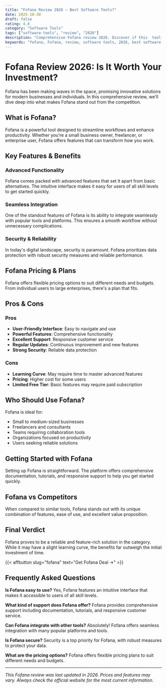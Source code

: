 ```yaml
---
title: "Fofana Review 2026 – Best Software Tools?"
date: 2025-10-30
draft: false
rating: 4.8
category: "Software Tools"
tags: ["software-tools", "review", "2026"]
description: "Comprehensive Fofana review 2026. Discover if this  tool is the best choice for your needs."
keywords: "fofana, Fofana, review, software tools, 2026, best software tools"
---
```


# Fofana Review 2026: Is It Worth Your Investment?

Fofana has been making waves in the  space, promising innovative solutions for modern businesses and individuals. In this comprehensive review, we'll dive deep into what makes Fofana stand out from the competition.

## What is Fofana?

Fofana is a powerful  tool designed to streamline workflows and enhance productivity. Whether you're a small business owner, freelancer, or enterprise user, Fofana offers features that can transform how you work.

## Key Features & Benefits

### Advanced Functionality
Fofana comes packed with advanced features that set it apart from basic alternatives. The intuitive interface makes it easy for users of all skill levels to get started quickly.

### Seamless Integration
One of the standout features of Fofana is its ability to integrate seamlessly with popular tools and platforms. This ensures a smooth workflow without unnecessary complications.

### Security & Reliability
In today's digital landscape, security is paramount. Fofana prioritizes data protection with robust security measures and reliable performance.

## Fofana Pricing & Plans

Fofana offers flexible pricing options to suit different needs and budgets. From individual users to large enterprises, there's a plan that fits.

## Pros & Cons

### Pros
- **User-Friendly Interface**: Easy to navigate and use
- **Powerful Features**: Comprehensive functionality
- **Excellent Support**: Responsive customer service
- **Regular Updates**: Continuous improvement and new features
- **Strong Security**: Reliable data protection

### Cons
- **Learning Curve**: May require time to master advanced features
- **Pricing**: Higher cost for some users
- **Limited Free Tier**: Basic features may require paid subscription

## Who Should Use Fofana?

Fofana is ideal for:
- Small to medium-sized businesses
- Freelancers and consultants
- Teams requiring collaboration tools
- Organizations focused on productivity
- Users seeking reliable  solutions

## Getting Started with Fofana

Setting up Fofana is straightforward. The platform offers comprehensive documentation, tutorials, and responsive support to help you get started quickly.

## Fofana vs Competitors

When compared to similar tools, Fofana stands out with its unique combination of features, ease of use, and excellent value proposition.

## Final Verdict

Fofana proves to be a reliable and feature-rich solution in the  category. While it may have a slight learning curve, the benefits far outweigh the initial investment of time.

{{< affbutton slug="fofana" text="Get Fofana Deal →" >}}

## Frequently Asked Questions

**Is Fofana easy to use?**
Yes, Fofana features an intuitive interface that makes it accessible to users of all skill levels.

**What kind of support does Fofana offer?**
Fofana provides comprehensive support including documentation, tutorials, and responsive customer service.

**Can Fofana integrate with other tools?**
Absolutely! Fofana offers seamless integration with many popular platforms and tools.

**Is Fofana secure?**
Security is a top priority for Fofana, with robust measures to protect your data.

**What are the pricing options?**
Fofana offers flexible pricing plans to suit different needs and budgets.

---

*This Fofana review was last updated in 2026. Prices and features may vary. Always check the official website for the most current information.*
